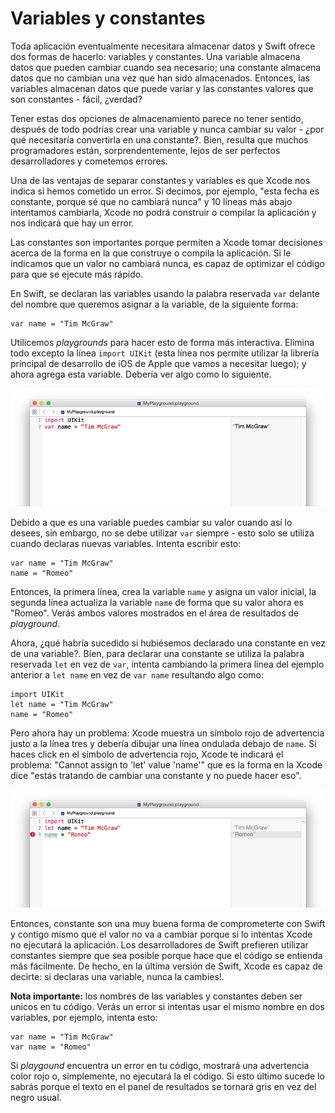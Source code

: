 # Variables y constantes

Toda aplicación eventualmente necesitara almacenar datos y Swift ofrece dos formas de hacerlo: variables y constantes. Una variable almacena datos que pueden cambiar cuando sea necesario; una constante almacena datos que no cambian una vez que han sido almacenados. Entonces, las variables almacenan datos que puede variar y las constantes valores que son constantes - fácil, ¿verdad?

Tener estas dos opciones de almacenamiento parece no tener sentido, después de todo podrías crear una variable y nunca cambiar su valor - ¿por qué necesitaría convertirla en una constante?. Bien, resulta que muchos programadores están, sorprendentemente, lejos de ser perfectos desarrolladores y cometemos errores.

Una de las ventajas de separar constantes y variables es que Xcode nos indica si hemos cometido un error. Si decimos, por ejemplo, "esta fecha es constante, porque sé que no cambiará nunca" y 10 líneas más abajo intentamos cambiarla, Xcode no podrá construir o compilar la aplicación y nos indicará que hay un error.

Las constantes son importantes porque permiten a Xcode tomar decisiones acerca de la forma en la que construye o compila la aplicación. Si le indicamos que un valor no cambiará nunca, es capaz de optimizar el código para que se ejecute más rápido.

En Swift, se declaran las variables usando la palabra reservada `var` delante del nombre que queremos asignar a la variable, de la siguiente forma:

	var name = "Tim McGraw"

Utilicemos *playgrounds* para hacer esto de forma más interactiva. Elimina todo excepto la línea `import UIKit` (esta línea nos permite utilizar la librería principal de desarrollo de iOS de Apple que vamos a necesitar luego); y ahora agrega esta variable. Debería ver algo como lo siguiente.

![In Xcode playgrounds, you type your code on the left and see results on the right a second later.](0-2.png)

Debido a que es una variable puedes cambiar su valor cuando así lo desees, sin embargo, no se debe utilizar `var` siempre - esto solo se utiliza cuando declaras nuevas variables. Intenta escribir esto:

    var name = "Tim McGraw"
    name = "Romeo"

Entonces, la primera línea, crea la variable `name` y asigna un valor inicial, la segunda línea actualiza la variable `name` de forma que su valor ahora es "Romeo". Verás ambos valores mostrados en el área de resultados de *playground*.

Ahora, ¿qué habría sucedido si hubiésemos declarado una constante en vez de una variable?. Bien, para declarar una constante se utiliza la palabra reservada `let` en vez de `var`, intenta cambiando la primera línea del ejemplo anterior a `let name` en vez de `var name` resultando algo como:

    import UIKit
    let name = "Tim McGraw"
    name = "Romeo"

Pero ahora hay un problema: Xcode muestra un símbolo rojo de advertencia justo a la línea tres y debería dibujar una línea ondulada debajo de `name`. Si haces click en el símbolo de advertencia rojo, Xcode te indicará el problema: "Cannot assign to 'let' value 'name'" que es la forma en la Xcode dice "estás tratando de cambiar una constante y no puede hacer eso".

![If you try to change a constant in Swift, Xcode will refuse to build your app.](0-3.png)

Entonces, constante son una muy buena forma de comprometerte con Swift y contigo mismo que el valor no va a cambiar porque si lo intentas Xcode no ejecutará la aplicación. Los desarrolladores de Swift prefieren utilizar constantes siempre que sea posible porque hace que el código se entienda más fácilmente. De hecho, en la última versión de Swift, Xcode es capaz de decirte: si declaras una variable, nunca la cambies!.

**Nota importante:** los nombres de las variables y constantes deben ser unicos en tu código. Verás un error si intentas usar el mismo nombre en dos variables, por ejemplo, intenta esto:

    var name = "Tim McGraw"
    var name = "Romeo"

Si *playgound* encuentra un error en tu código, mostrará una advertencia color rojo o, simplemente, no ejecutará la el código. Si esto último sucede lo sabrás porque el texto en el panel de resultados se tornará gris en vez del negro usual.

